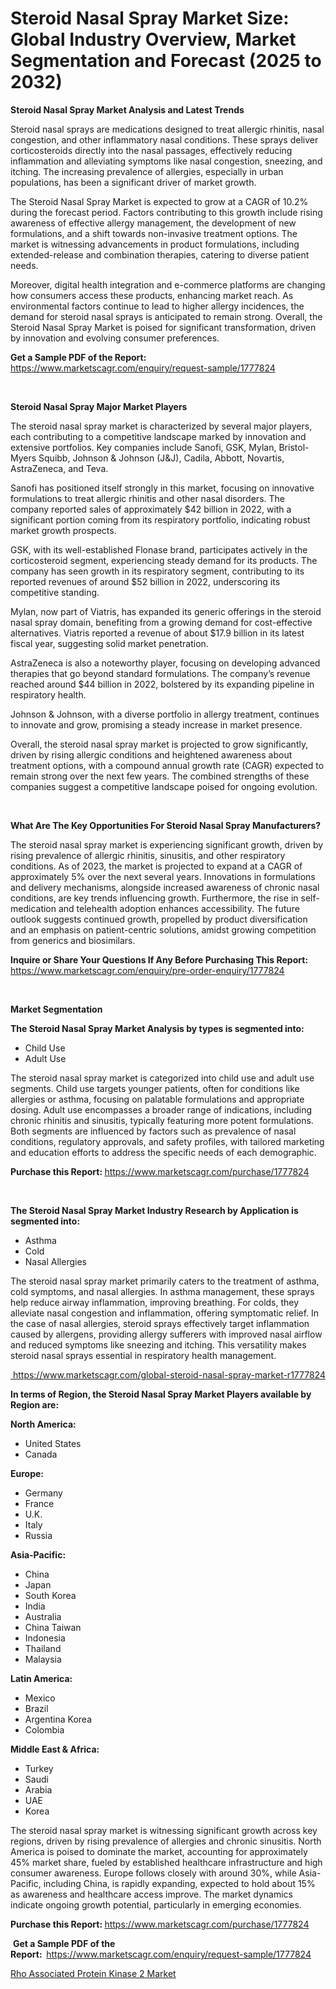 <p><h1>Steroid Nasal Spray Market Size: Global Industry Overview, Market Segmentation and Forecast (2025 to 2032)</h1></p><p><strong>Steroid Nasal Spray Market Analysis and Latest Trends</strong></p>
<p><p>Steroid nasal sprays are medications designed to treat allergic rhinitis, nasal congestion, and other inflammatory nasal conditions. These sprays deliver corticosteroids directly into the nasal passages, effectively reducing inflammation and alleviating symptoms like nasal congestion, sneezing, and itching. The increasing prevalence of allergies, especially in urban populations, has been a significant driver of market growth.</p><p>The Steroid Nasal Spray Market is expected to grow at a CAGR of 10.2% during the forecast period. Factors contributing to this growth include rising awareness of effective allergy management, the development of new formulations, and a shift towards non-invasive treatment options. The market is witnessing advancements in product formulations, including extended-release and combination therapies, catering to diverse patient needs.</p><p>Moreover, digital health integration and e-commerce platforms are changing how consumers access these products, enhancing market reach. As environmental factors continue to lead to higher allergy incidences, the demand for steroid nasal sprays is anticipated to remain strong. Overall, the Steroid Nasal Spray Market is poised for significant transformation, driven by innovation and evolving consumer preferences.</p></p>
<p><strong>Get a Sample PDF of the Report:&nbsp;</strong> <a href="https://www.marketscagr.com/enquiry/request-sample/1777824?utm_campaign=3098&utm_medium=2&utm_source=Github&utm_content=ia&utm_term=08032025&utm_id=steroid-nasal-spray">https://www.marketscagr.com/enquiry/request-sample/1777824</a></p>
<p>&nbsp;</p>
<p><strong>Steroid Nasal Spray Major Market Players</strong></p>
<p><p>The steroid nasal spray market is characterized by several major players, each contributing to a competitive landscape marked by innovation and extensive portfolios. Key companies include Sanofi, GSK, Mylan, Bristol-Myers Squibb, Johnson & Johnson (J&J), Cadila, Abbott, Novartis, AstraZeneca, and Teva.</p><p>Sanofi has positioned itself strongly in this market, focusing on innovative formulations to treat allergic rhinitis and other nasal disorders. The company reported sales of approximately $42 billion in 2022, with a significant portion coming from its respiratory portfolio, indicating robust market growth prospects.</p><p>GSK, with its well-established Flonase brand, participates actively in the corticosteroid segment, experiencing steady demand for its products. The company has seen growth in its respiratory segment, contributing to its reported revenues of around $52 billion in 2022, underscoring its competitive standing.</p><p>Mylan, now part of Viatris, has expanded its generic offerings in the steroid nasal spray domain, benefiting from a growing demand for cost-effective alternatives. Viatris reported a revenue of about $17.9 billion in its latest fiscal year, suggesting solid market penetration.</p><p>AstraZeneca is also a noteworthy player, focusing on developing advanced therapies that go beyond standard formulations. The company’s revenue reached around $44 billion in 2022, bolstered by its expanding pipeline in respiratory health.</p><p>Johnson & Johnson, with a diverse portfolio in allergy treatment, continues to innovate and grow, promising a steady increase in market presence. </p><p>Overall, the steroid nasal spray market is projected to grow significantly, driven by rising allergic conditions and heightened awareness about treatment options, with a compound annual growth rate (CAGR) expected to remain strong over the next few years. The combined strengths of these companies suggest a competitive landscape poised for ongoing evolution.</p></p>
<p>&nbsp;</p>
<p><strong>What Are The Key Opportunities For Steroid Nasal Spray Manufacturers?</strong></p>
<p><p>The steroid nasal spray market is experiencing significant growth, driven by rising prevalence of allergic rhinitis, sinusitis, and other respiratory conditions. As of 2023, the market is projected to expand at a CAGR of approximately 5% over the next several years. Innovations in formulations and delivery mechanisms, alongside increased awareness of chronic nasal conditions, are key trends influencing growth. Furthermore, the rise in self-medication and telehealth adoption enhances accessibility. The future outlook suggests continued growth, propelled by product diversification and an emphasis on patient-centric solutions, amidst growing competition from generics and biosimilars.</p></p>
<p><strong>Inquire or Share Your Questions If Any Before Purchasing This Report:</strong> <a href="https://www.marketscagr.com/enquiry/pre-order-enquiry/1777824?utm_campaign=3098&utm_medium=2&utm_source=Github&utm_content=ia&utm_term=08032025&utm_id=steroid-nasal-spray">https://www.marketscagr.com/enquiry/pre-order-enquiry/1777824</a></p>
<p>&nbsp;</p>
<p><strong>Market Segmentation</strong></p>
<p><strong>The Steroid Nasal Spray Market Analysis by types is segmented into:</strong></p>
<p><ul><li>Child Use</li><li>Adult Use</li></ul></p>
<p><p>The steroid nasal spray market is categorized into child use and adult use segments. Child use targets younger patients, often for conditions like allergies or asthma, focusing on palatable formulations and appropriate dosing. Adult use encompasses a broader range of indications, including chronic rhinitis and sinusitis, typically featuring more potent formulations. Both segments are influenced by factors such as prevalence of nasal conditions, regulatory approvals, and safety profiles, with tailored marketing and education efforts to address the specific needs of each demographic.</p></p>
<p><strong>Purchase this Report:&nbsp;</strong><a href="https://www.marketscagr.com/purchase/1777824?utm_campaign=3098&utm_medium=2&utm_source=Github&utm_content=ia&utm_term=08032025&utm_id=steroid-nasal-spray">https://www.marketscagr.com/purchase/1777824</a></p>
<p>&nbsp;</p>
<p><strong>The Steroid Nasal Spray Market Industry Research by Application is segmented into:</strong></p>
<p><ul><li>Asthma</li><li>Cold</li><li>Nasal Allergies</li></ul></p>
<p><p>The steroid nasal spray market primarily caters to the treatment of asthma, cold symptoms, and nasal allergies. In asthma management, these sprays help reduce airway inflammation, improving breathing. For colds, they alleviate nasal congestion and inflammation, offering symptomatic relief. In the case of nasal allergies, steroid sprays effectively target inflammation caused by allergens, providing allergy sufferers with improved nasal airflow and reduced symptoms like sneezing and itching. This versatility makes steroid nasal sprays essential in respiratory health management.</p></p>
<p><a href="https://www.marketscagr.com/global-steroid-nasal-spray-market-r1777824?utm_campaign=3098&utm_medium=2&utm_source=Github&utm_content=ia&utm_term=08032025&utm_id=steroid-nasal-spray">&nbsp;https://www.marketscagr.com/global-steroid-nasal-spray-market-r1777824</a></p>
<p><strong>In terms of Region, the Steroid Nasal Spray Market Players available by Region are:</strong></p>
<p>
    <p> <strong> North America: </strong>
        <ul>
            <li>United States</li>
            <li>Canada</li>
        </ul>
        </p> 
    <p> <strong> Europe: </strong>
        <ul>
            <li>Germany</li>
            <li>France</li>
            <li>U.K.</li>
            <li>Italy</li>
            <li>Russia</li>
        </ul>
        </p> 
    <p> <strong> Asia-Pacific: </strong>
        <ul>
            <li>China</li>
            <li>Japan</li>
            <li>South Korea</li>
            <li>India</li>
            <li>Australia</li>
            <li>China Taiwan</li>
            <li>Indonesia</li>
            <li>Thailand</li>
            <li>Malaysia</li>
        </ul>
        </p> 
    <p> <strong> Latin America: </strong>
        <ul>
            <li>Mexico</li>
            <li>Brazil</li>
            <li>Argentina Korea</li>
            <li>Colombia</li>
        </ul>
        </p> 
    <p> <strong> Middle East & Africa: </strong>
        <ul>
            <li>Turkey</li>
            <li>Saudi</li>
            <li>Arabia</li>
            <li>UAE</li>
            <li>Korea</li>
        </ul>
    </p>
    </p>
<p><p>The steroid nasal spray market is witnessing significant growth across key regions, driven by rising prevalence of allergies and chronic sinusitis. North America is poised to dominate the market, accounting for approximately 45% market share, fueled by established healthcare infrastructure and high consumer awareness. Europe follows closely with around 30%, while Asia-Pacific, including China, is rapidly expanding, expected to hold about 15% as awareness and healthcare access improve. The market dynamics indicate ongoing growth potential, particularly in emerging economies.</p></p>
<p><strong>Purchase this Report: </strong><a href="https://www.marketscagr.com/purchase/1777824?utm_campaign=3098&utm_medium=2&utm_source=Github&utm_content=ia&utm_term=08032025&utm_id=steroid-nasal-spray">https://www.marketscagr.com/purchase/1777824</a></p>
<p>&nbsp;<strong>Get a Sample PDF of the Report:&nbsp;&nbsp;</strong><a href="https://www.marketscagr.com/enquiry/request-sample/1777824?utm_campaign=3098&utm_medium=2&utm_source=Github&utm_content=ia&utm_term=08032025&utm_id=steroid-nasal-spray">https://www.marketscagr.com/enquiry/request-sample/1777824</a></p>
<p><strong></strong></p>
<p><p><a href="https://github.com/krulicfidura/Market-Research-Report-List-1/blob/main/rho-associated-protein-kinase-2-market.md?utm_campaign=3098&utm_medium=2&utm_source=Github&utm_content=ia&utm_term=08032025&utm_id=steroid-nasal-spray">Rho Associated Protein Kinase 2 Market</a></p></p>